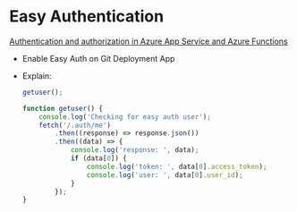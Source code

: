 # Easy Authentication

[Authentication and authorization in Azure App Service and Azure Functions](https://docs.microsoft.com/en-us/azure/app-service/overview-authentication-authorization)

- Enable Easy Auth on Git Deployment App

- Explain:

    ```javascript
    getuser();

    function getuser() {
        console.log('Checking for easy auth user');
        fetch('/.auth/me')
            .then((response) => response.json())
            .then((data) => {
                console.log('response: ', data);
                if (data[0]) {
                    console.log('token: ', data[0].access_token);
                    console.log('user: ', data[0].user_id);
                }
            });
    }
    ```
